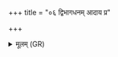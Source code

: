 +++
title = "०६ द्विभागधनम् आदाय प्र"

+++
<details><summary>मूलम् (GR)</summary>

द्विभागधनम् आदाय  
प्र क्षिनात्य् अवर्त्या ।  
अग्निः पुत्रस्य ज्येष्ठस्य  
यः क्रव्याद् अनिराहितः ॥
</details>